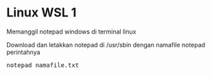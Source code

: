 # Linux WSL 1
Memanggil notepad windows di terminal linux

Download dan letakkan notepad di /usr/sbin dengan namafile notepad
perintahnya
<pre>
notepad namafile.txt
</pre>
